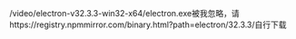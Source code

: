 /video/electron-v32.3.3-win32-x64/electron.exe被我忽略，请https://registry.npmmirror.com/binary.html?path=electron/32.3.3/自行下载
